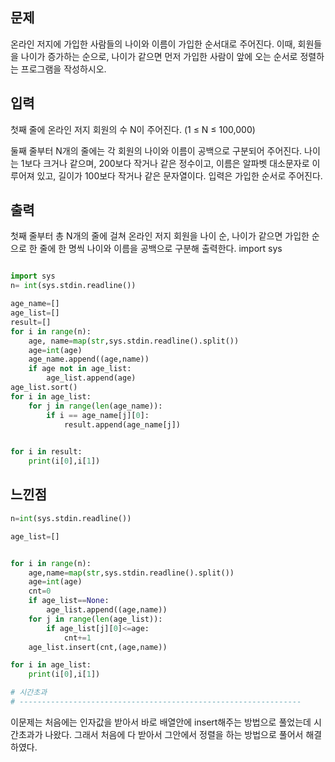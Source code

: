 ## 문제
온라인 저지에 가입한 사람들의 나이와 이름이 가입한 순서대로 주어진다.
 이때, 회원들을 나이가 증가하는 순으로, 나이가 같으면 먼저 가입한 사람이 앞에 오는 순서로 정렬하는 프로그램을 작성하시오.

## 입력
첫째 줄에 온라인 저지 회원의 수 N이 주어진다. (1 ≤ N ≤ 100,000)

둘째 줄부터 N개의 줄에는 각 회원의 나이와 이름이 공백으로 구분되어 주어진다. 나이는 1보다 크거나 같으며, 200보다 작거나 같은 정수이고, 
이름은 알파벳 대소문자로 이루어져 있고, 길이가 100보다 작거나 같은 문자열이다. 입력은 가입한 순서로 주어진다.

## 출력
첫째 줄부터 총 N개의 줄에 걸쳐 온라인 저지 회원을 나이 순, 나이가 같으면 가입한 순으로 한 줄에 한 명씩 나이와 이름을 공백으로 구분해 출력한다.
import sys
``` python

import sys
n= int(sys.stdin.readline())

age_name=[]
age_list=[]
result=[]
for i in range(n):
    age, name=map(str,sys.stdin.readline().split())
    age=int(age)
    age_name.append((age,name))
    if age not in age_list: 
        age_list.append(age)
age_list.sort()
for i in age_list:
    for j in range(len(age_name)):
        if i == age_name[j][0]:
            result.append(age_name[j])
        

for i in result:
    print(i[0],i[1])
```

## 느낀점
```python
n=int(sys.stdin.readline())

age_list=[]


for i in range(n):
    age,name=map(str,sys.stdin.readline().split())
    age=int(age)
    cnt=0
    if age_list==None:
        age_list.append((age,name))
    for j in range(len(age_list)):
        if age_list[j][0]<=age:
            cnt+=1
    age_list.insert(cnt,(age,name))

for i in age_list:
    print(i[0],i[1])

# 시간초과
# ---------------------------------------------------------------
```

이문제는 처음에는 인자값을 받아서 바로 배열안에 insert해주는 방법으로 풀었는데 시간초과가 나왔다.
그래서 처음에 다 받아서 그안에서 정렬을 하는 방법으로 풀어서 해결하였다.
